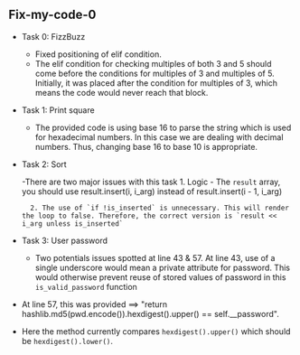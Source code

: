 ## Fix-my-code-0
- Task 0: FizzBuzz

    - Fixed positioning of elif condition.
    - The elif condition for checking multiples of both 3 and 5 should come before the conditions for multiples of 3 and multiples of 5. Initially, it was placed after the condition for multiples of 3, which means the code would never reach that block.

- Task 1: Print square

    - The provided code is using base 16 to parse the string which is used for hexadecimal numbers. In this case we are dealing with decimal numbers. Thus, changing base 16 to base 10 is appropriate.

- Task 2: Sort

    -There are two major issues with this task
        1. Logic
          - The `result` array, you should use result.insert(i, i_arg) instead of result.insert(i - 1, i_arg)

        2. The use of `if !is_inserted` is unnecessary. This will render the loop to false. Therefore, the correct version is `result << i_arg unless is_inserted`

- Task 3: User password

    - Two potentials issues spotted at line 43 & 57. At line 43, use of a single underscore would mean a private attribute for password. This would otherwise prevent reuse of stored values of password in this `is_valid_password` function
- At line 57, this was provided ==> "return hashlib.md5(pwd.encode()).hexdigest().upper() == self.__password".
- Here the method currently compares `hexdigest().upper()` which should be `hexdigest().lower()`.
 
